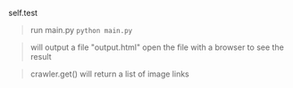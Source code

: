 self.test
>run main.py
  `python main.py`

>will output a file "output.html"
>open the file with a browser to see the result

>crawler.get() will return a list of image links
